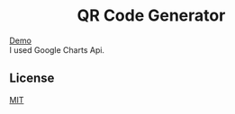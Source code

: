 <h1 align="center">QR Code Generator</h1>

<div>
    <a href="https://mami.wtf/6/qr">
      Demo
    </a>
	<br>
	I used Google Charts Api.
</div>


## License
[MIT](https://tldrlegal.com/license/mit-license)

